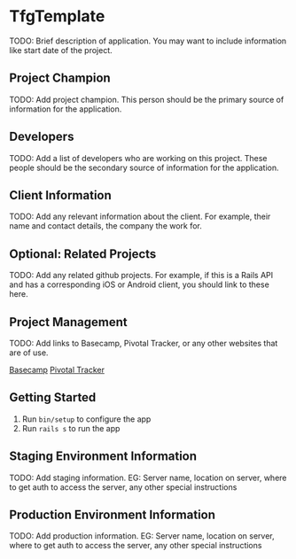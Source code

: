 # TfgTemplate

TODO: Brief description of application. You may want to include information like start date of the project.

## Project Champion

TODO: Add project champion. This person should be the primary source of information for the application.

## Developers

TODO: Add a list of developers who are working on this project. These people should be the secondary source of information for the application.

## Client Information

TODO: Add any relevant information about the client. For example, their name and contact details, the company the work for.

## Optional: Related Projects

TODO: Add any related github projects. For example, if this is a Rails API and has a corresponding iOS or Android client, you should link to these here.

## Project Management

TODO: Add links to Basecamp, Pivotal Tracker, or any other websites that are of use.

[Basecamp](url)
[Pivotal Tracker](url)

## Getting Started

1. Run `bin/setup` to configure the app
2. Run `rails s` to run the app

## Staging Environment Information

TODO: Add staging information. EG: Server name, location on server, where to get auth to access the server, any other special instructions

## Production Environment Information

TODO: Add production information. EG: Server name, location on server, where to get auth to access the server, any other special instructions